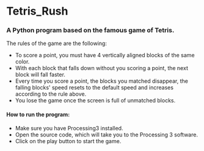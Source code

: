 # Tetris_Rush
### A Python program based on the famous game of Tetris.  

The rules of the game are the following:
- To score a point, you must have 4 vertically aligned blocks of the same color.
- With each block that falls down without you scoring a point, the next block will fall faster.
- Every time you score a point, the blocks you matched disappear, the falling blocks' speed resets to the default speed and increases according to the rule above.
- You lose the game once the screen is full of unmatched blocks.  

#### How to run the program:
- Make sure you have Processing3 installed.
- Open the source code, which will take you to the Processing 3 software.
- Click on the play button to start the game.
